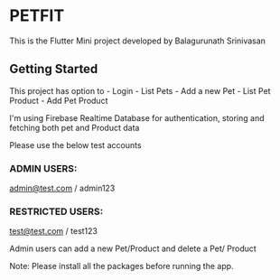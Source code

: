 # PETFIT

This is the Flutter Mini project developed by Balagurunath Srinivasan

## Getting Started

This project has option to 
    - Login
    - List Pets
    - Add a new Pet
    - List Pet Product
    - Add Pet Product

I'm using Firebase Realtime Database for authentication, storing and fetching both pet and Product data

Please use the below test accounts

### ADMIN USERS:
admin@test.com / admin123
### RESTRICTED USERS: 
test@test.com / test123

Admin users can add a new Pet/Product and delete a Pet/ Product

Note: Please install all the packages before running the app.
